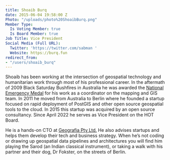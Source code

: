 ```yaml
---
title: Shoaib Burq
date: 2015-06-04 19:58:00 Z
Photo: "/uploads/photo%20ShoaibBurq.png"
Member Type:
  Is Voting Member: true
  Is Board Member: true
Job Title: Vice President
Social Media (Full URL):
  Twitter: 'https://twitter.com/sabman '
  Website: https://burq.fun
redirect_from:
- "/users/shoaib_burq"
---
```


Shoaib has been working at the intersection of geospatial technology and humanitarian work through most of his professional career. In the aftermath of 2009 Black Saturday Bushfires in Australia he was awarded the [National Emergency Medal](https://www.gg.gov.au/australian-honours-and-awardsnational-emergency-medal/victorian-bushfires-2009) for his work as a coordinator on the mapping and GIS team. In 2011 he moved from Australia to Berlin where he founded a startup focused on rapid deployment of PostGIS and other open source geospatial tools to the cloud. In 2015 this startup was acquired by an open source consultancy. Since April 2022 he serves as Vice President on the HOT Board. 

He is a  hands-on CTO at [Geografia Pty Ltd.](https://geografia.com.au/) He also advises startups and helps them develop their tech and business strategy. When he’s not coding or drawing up geospatial data pipelines and architectures you will find him playing the Sarod (an Indian classical instrument), or taking a walk with his partner and their dog, Dr Fokster, on the streets of Berlin.